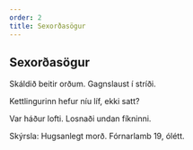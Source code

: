 ```yaml
---
order: 2
title: Sexorðasögur
---
```


## Sexorðasögur

Skáldið beitir orðum. Gagnslaust í stríði.

Kettlingurinn hefur níu líf, ekki satt?

Var háður lofti. Losnaði undan fíkninni.

Skýrsla: Hugsanlegt morð. Fórnarlamb 19, ólétt.